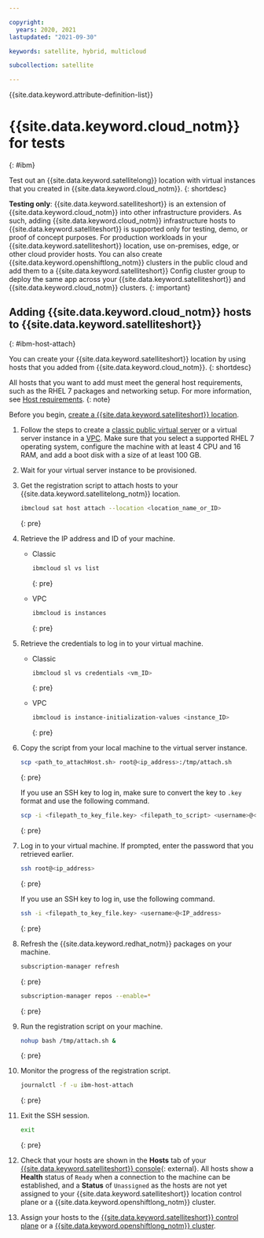 ```yaml
---

copyright:
  years: 2020, 2021
lastupdated: "2021-09-30"

keywords: satellite, hybrid, multicloud

subcollection: satellite

---
```


{{site.data.keyword.attribute-definition-list}}


# {{site.data.keyword.cloud_notm}} for tests
{: #ibm}

Test out an {{site.data.keyword.satellitelong}} location with virtual instances that you created in {{site.data.keyword.cloud_notm}}.
{: shortdesc}

**Testing only**: {{site.data.keyword.satelliteshort}} is an extension of {{site.data.keyword.cloud_notm}} into other infrastructure providers. As such, adding {{site.data.keyword.cloud_notm}} infrastructure hosts to {{site.data.keyword.satelliteshort}} is supported only for testing, demo, or proof of concept purposes. For production workloads in your {{site.data.keyword.satelliteshort}} location, use on-premises, edge, or other cloud provider hosts. You can also create {{site.data.keyword.openshiftlong_notm}} clusters in the public cloud and add them to a {{site.data.keyword.satelliteshort}} Config cluster group to deploy the same app across your {{site.data.keyword.satelliteshort}} and {{site.data.keyword.cloud_notm}} clusters.
{: important}

## Adding {{site.data.keyword.cloud_notm}} hosts to {{site.data.keyword.satelliteshort}}
{: #ibm-host-attach}

You can create your {{site.data.keyword.satelliteshort}} location by using hosts that you added from {{site.data.keyword.cloud_notm}}.
{: shortdesc}

All hosts that you want to add must meet the general host requirements, such as the RHEL 7 packages and networking setup. For more information, see [Host requirements](/docs/satellite?topic=satellite-host-reqs).
{: note}

Before you begin, [create a {{site.data.keyword.satelliteshort}} location](/docs/satellite?topic=satellite-locations#location-create).

1. Follow the steps to create a [classic public virtual server](/docs/virtual-servers?topic=virtual-servers-ordering-vs-public) or a virtual server instance in a [VPC](/docs/vpc?topic=vpc-creating-virtual-servers). Make sure that you select a supported RHEL 7 operating system, configure the machine with at least 4 CPU and 16 RAM, and add a boot disk with a size of at least 100 GB. 
2. Wait for your virtual server instance to be provisioned.
3. Get the registration script to attach hosts to your {{site.data.keyword.satellitelong_notm}} location.
    ```sh
    ibmcloud sat host attach --location <location_name_or_ID>
    ```
    {: pre}

4. Retrieve the IP address and ID of your machine.
    * Classic
        ```sh
        ibmcloud sl vs list
        ```
        {: pre}

    * VPC
        ```sh
        ibmcloud is instances
        ```
        {: pre}

5. Retrieve the credentials to log in to your virtual machine.
    * Classic
        ```sh
        ibmcloud sl vs credentials <vm_ID>
        ```
        {: pre}

    * VPC
        ```sh
        ibmcloud is instance-initialization-values <instance_ID>
        ```
        {: pre}

6. Copy the script from your local machine to the virtual server instance.
    ```sh
    scp <path_to_attachHost.sh> root@<ip_address>:/tmp/attach.sh
    ```
    {: pre}

    If you use an SSH key to log in, make sure to convert the key to `.key` format and use the following command.
    ```sh
    scp -i <filepath_to_key_file.key> <filepath_to_script> <username>@<IP_address>:/tmp/attach.sh
    ```
    {: pre}

7. Log in to your virtual machine. If prompted, enter the password that you retrieved earlier.
    ```sh
    ssh root@<ip_address>
    ```
    {: pre}

    If you use an SSH key to log in, use the following command.
    ```sh
    ssh -i <filepath_to_key_file.key> <username>@<IP_address>
    ```
    {: pre}

8. Refresh the {{site.data.keyword.redhat_notm}} packages on your machine.
    ```sh
    subscription-manager refresh
    ```
    {: pre}

    ```sh
    subscription-manager repos --enable=*
    ```
    {: pre}

9. Run the registration script on your machine.
    ```sh
    nohup bash /tmp/attach.sh &
    ```
    {: pre}

10. Monitor the progress of the registration script.
    ```sh
    journalctl -f -u ibm-host-attach
    ```
    {: pre}

11. Exit the SSH session.  	
    ```sh
    exit
    ```
    {: pre}

12. Check that your hosts are shown in the **Hosts** tab of your [{{site.data.keyword.satelliteshort}} console](https://cloud.ibm.com/satellite/locations){: external}. All hosts show a **Health** status of `Ready` when a connection to the machine can be established, and a **Status** of `Unassigned` as the hosts are not yet assigned to your {{site.data.keyword.satelliteshort}} location control plane or a {{site.data.keyword.openshiftlong_notm}} cluster.

13. Assign your hosts to the [{{site.data.keyword.satelliteshort}} control plane](/docs/satellite?topic=satellite-locations#setup-control-plane) or a [{{site.data.keyword.openshiftlong_notm}} cluster](/docs/satellite?topic=satellite-hosts#host-assign).


